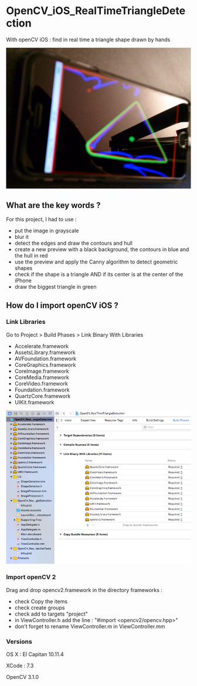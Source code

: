 # OpenCV_iOS_RealTimeTriangleDetection
With openCV iOS : find in real time a triangle shape drawn by hands

![test01](screenshots/test01.jpg)

## What are the key words ?
For this project, I had to use :
* put the image in grayscale
* blur it
* detect the edges and draw the contours and hull 
* create a new preview with a black background, the contours in blue and the hull in red
* use the preview and apply the Canny algorithm to detect geometric shapes
* check if the shape is a triangle AND if its center is at the center of the iPhone
* draw the biggest triangle in green


## How do I import openCV iOS ?

### Link Libraries
Go to Project > Build Phases > Link Binary With Libraries
* Accelerate.framework
* AssetsLibrary.framework
* AVFoundation.framework
* CoreGraphics.framework
* CoreImage.framework
* CoreMedia.framework
* CoreVideo.framework
* Foundation.framework
* QuartzCore.framework
* UIKit.framework

![import_frameworks](screenshots/import_frameworks.png)

### Import openCV 2
Drag and drop opencv2.framework in the directory frameworks :
* check Copy the items
* check create groups 
* check add to targets "project"
* in ViewController.h add the line : "#import \<opencv2/opencv.hpp\>"
* don't forget to rename ViewController.m in ViewController.mm

### Versions

OS X : El Capitan 10.11.4

XCode : 7.3

OpenCV 3.1.0 